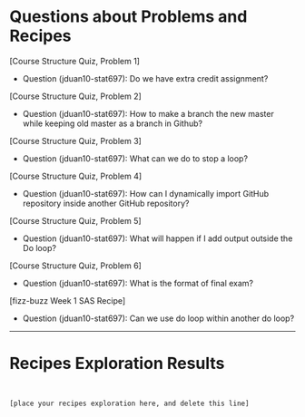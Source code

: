 
# Questions about Problems and Recipes



[Course Structure Quiz, Problem 1]
* Question (jduan10-stat697): Do we have extra credit assignment?



[Course Structure Quiz, Problem 2]
* Question (jduan10-stat697): How to make a branch the new master while keeping old master as a branch in Github?



[Course Structure Quiz, Problem 3]
* Question (jduan10-stat697): What can we do to stop a loop?



[Course Structure Quiz, Problem 4]
* Question (jduan10-stat697): How can I dynamically import GitHub repository inside another GitHub repository?



[Course Structure Quiz, Problem 5]
* Question (jduan10-stat697): What will happen if I add output outside the Do loop?



[Course Structure Quiz, Problem 6]
* Question (jduan10-stat697): What is the format of final exam?



[fizz-buzz Week 1 SAS Recipe]
* Question (jduan10-stat697): Can we use do loop within another do loop?



***



# Recipes Exploration Results



```


[place your recipes exploration here, and delete this line]



```
